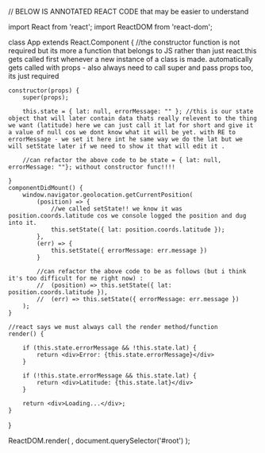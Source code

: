 // BELOW IS ANNOTATED REACT CODE that may be easier to understand

import React from 'react';
import ReactDOM from 'react-dom';

class App extends React.Component {
    //the constructor function is not required but its more a function that belongs to JS rather than just react.this gets called first whenever a new instance of a class is made. automatically gets called with props - also always need to call super and pass props too, its just required

    constructor(props) {
        super(props);

        this.state = { lat: null, errorMessage: "" }; //this is our state object that will later contain data thats really relevent to the thing we want (latitude) here we can just call it lat for short and give it a value of null cos we dont know what it will be yet. with RE to errorMessage - we set it here int he same way we do the lat but we will setState later if we need to show it that will edit it . 

        //can refactor the above code to be state = { lat: null, errorMessage: ""}; without constructor func!!!!

    }
    componentDidMount() {
        window.navigator.geolocation.getCurrentPosition(
            (position) => {
                //we called setState!! we know it was position.coords.latitude cos we console logged the position and dug into it. 
                this.setState({ lat: position.coords.latitude });
            },
            (err) => {
                this.setState({ errorMessage: err.message })
            }

            //can refactor the above code to be as follows (but i think it's too difficult for me right now) :
            //  (position) => this.setState({ lat: position.coords.latitude }),
            //  (err) => this.setState({ errorMessage: err.message })
        );
    }

    //react says we must always call the render method/function
    render() {

        if (this.state.errorMessage && !this.state.lat) {
            return <div>Error: {this.state.errorMessage}</div>
        }

        if (!this.state.errorMessage && this.state.lat) {
            return <div>Latitude: {this.state.lat}</div>
        }

        return <div>Loading...</div>;
    }
}

ReactDOM.render(
    <App />,
    document.querySelector('#root')
);